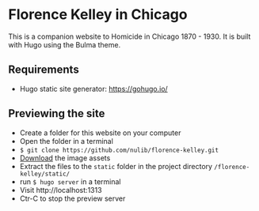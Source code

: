 # Florence Kelley in Chicago

This is a companion website to Homicide in Chicago 1870 - 1930. It is built with Hugo using the Bulma theme.

## Requirements
- Hugo static site generator: https://gohugo.io/

## Previewing the site
- Create a folder for this website on your computer
- Open the folder in a terminal
- `$ git clone https://github.com/nulib/florence-kelley.git`
- [Download](https://northwestern.box.com/s/x3ynl3cgk77aoa4hgckxseq54yjix12c) the image assets
- Extract the files to the `static` folder in the project directory `/florence-kelley/static/`
- run `$ hugo server` in a terminal
- Visit http://localhost:1313
- Ctr-C to stop the preview server
